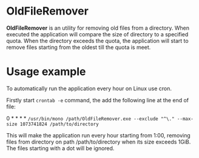 # OldFileRemover
**OldFileRemover** is an utility for removing old files from a directory. When executed the application will compare the size of directory to a specified quota. When the directory exceeds the quota, the application will start to remove files starting from the oldest till the quota is meet.

# Usage example
To automatically run the application every hour on Linux use cron.

Firstly start `crontab -e` command, the add the following line at the end of file:

0 * * * * `/usr/bin/mono /path/OldFileRemover.exe --exclude "^\." --max-size 1073741824 /path/to/directory`

This will make the application run every hour starting from 1:00, removing files from directory on path /path/to/directory when its size exceeds 1GiB. The files starting with a dot will be ignored.
